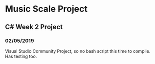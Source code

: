 # Music Scale Project
## C# Week 2 Project
### 02/05/2019

Visual Studio Community Project, so no bash script this time to compile.
Has testing too.
